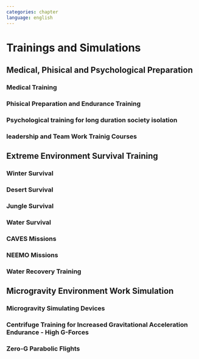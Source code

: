 ```yaml
---
categories: chapter
language: english
---
```


# Trainings and Simulations

## Medical, Phisical and Psychological Preparation

### Medical Training

### Phisical Preparation and Endurance Training

### Psychological training for long duration society isolation

### leadership and Team Work Trainig Courses

## Extreme Environment Survival Training

### Winter Survival

### Desert Survival

### Jungle Survival

### Water Survival

### CAVES Missions

### NEEMO Missions

### Water Recovery Training

## Microgravity Environment Work Simulation

### Microgravity Simulating Devices  

### Centrifuge Training for Increased Gravitational Acceleration Endurance - High G-Forces

### Zero-G Parabolic Flights

